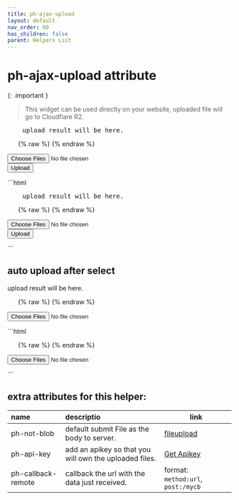 ```yaml
---
title: ph-ajax-upload
layout: default
nav_order: 60
has_children: false
parent: Helpers List
---
```


# ph-ajax-upload attribute

{: .important }

> This widget can be used directly on your website, uploaded file will go to Cloudflare R2.

<div class="code-example" markdown="1">
<div
      id="blob-result" 
      ph-highlight="https://pagehelper.lets-script.com/highlight/"
      ph-params="lang::json,inline::true"
      ph-data-consumer="innerhtml">
      <pre>
    upload result will be here.
</pre>
</div>

<ul ph-data-consumer="innerhtml-mustache" id="blob-result-live">
{% raw %}
<template>
{{#.}}
<a href="{{url}}" target="_blank">{{originFileName}}</a>
{{/.}}
</template>
{% endraw %}
</ul>
<form
  method="put"
  ph-target="#blob-result,#blob-result-live"
  ph-ajax-upload="https://pagehelper.lets-script.com/upload/r2-blob"
  ph-callback-remote="get:/save-urls"
  action=""
  novalidate
>
  <input type="file" name="file" multiple ph-disable-on-working/>
  <div
    ph-error-css="is-invalid"
    ph-error-message="please select a file."
  ></div>
  <button type="submit" class="btn"
  ph-disable-on-working
  >Upload</button>
</form>
</div>
```html
<div
      id="blob-result" 
      ph-highlight="https://pagehelper.lets-script.com/highlight/"
      ph-params="lang::json,inline::true"
      ph-data-consumer="innerhtml">
      <pre>
    upload result will be here.
</pre>
</div>
<ul ph-data-consumer="innerhtml-mustache" id="blob-result-live">
{% raw %}
<template>
{{#.}}
<a href="{{url}}" target="_blank">{{originFileName}}</a>
{{/.}}
</template>
{% endraw %}
</ul>
<form
  method="put"
  ph-target="#blob-result,#blob-result-live"
  ph-ajax-upload="https://pagehelper.lets-script.com/upload/r2-blob"
  action=""
  novalidate
>
  <input type="file" name="file" multiple ph-disable-on-working/>
  <div
    ph-error-css="is-invalid"
    ph-error-message="please select a file."
  ></div>
  <button type="submit" ph-disable-on-working class="btn">Upload</button>
</form>
```

## auto upload after select

<div class="code-example" markdown="1">
<span id="blob-result-auto" ph-data-consumer="innerhtml">upload result will be here.</span>
<ul ph-data-consumer="innerhtml-mustache" id="blob-result-auto-live">
{% raw %}
<template>
{{#.}}
<a href="{{url}}" target="_blank">{{originFileName}}</a>
{{/.}}
</template>
{% endraw %}
</ul>
<form
  method="put"
  ph-auto-start
  ph-target="#blob-result-auto,#blob-result-auto-live"
  ph-ajax-upload="https://pagehelper.lets-script.com/upload/r2-blob"
  ph-callback-remote="get:/save-me"
  action=""
  novalidate
>
  <input type="file" name="file" multiple ph-disable-on-working />
  <div
    ph-error-css="is-invalid"
    ph-error-message="please select a file."
  ></div>
</form>
</div>
```html
<span id="blob-result-auto" ph-data-consumer="innerhtml"></span>
<ul ph-data-consumer="innerhtml-mustache" id="blob-result-auto-live">
{% raw %}
<template>
{{#.}}
<a href="{{url}}" target="_blank">{{originFileName}}</a>
{{/.}}
</template>
{% endraw %}
</ul>
<form
  method="put"
  ph-auto-start
  ph-target="#blob-result-auto,#blob-result-auto-live"
  ph-ajax-upload="https://pagehelper.lets-script.com/upload/r2-blob"
  action=""
  novalidate
>
  <input type="file" name="file" multiple />
  <div
    ph-error-css="is-invalid"
    ph-error-message="please select a file."
  ></div>
</form>
```

## extra attributes for this helper:

| name               | descriptio                                             | link                                   |
| :----------------- | :----------------------------------------------------- | -------------------------------------- |
| ph-not-blob        | default submit File as the body to server.             | [fileupload](/blog/fileupload/)        |
| ph-api-key         | add an apikey so that you will own the uploaded files. | [Get Apikey](/blog/get-upload-apikey/) |
| ph-callback-remote | callback the url with the data just received.          | format: `method:url`, `post:/mycb`     |
